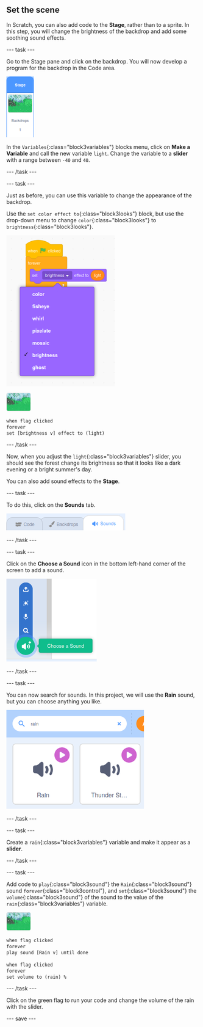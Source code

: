 ## Set the scene

In Scratch, you can also add code to the **Stage**, rather than to a sprite. In this step, you will change the brightness of the backdrop and add some soothing sound effects.

--- task ---

Go to the Stage pane and click on the backdrop. You will now develop a program for the backdrop in the Code area.

![image of backdrop selection](images/backdrop.png)

In the `Variables`{:class="block3variables"} blocks menu, click on **Make a Variable** and call the new variable `light`. Change the variable to a **slider** with a range between `-40` and `40`.

--- /task ---

--- task ---

Just as before, you can use this variable to change the appearance of the backdrop.

Use the `set color effect to`{:class="block3looks"} block, but use the drop-down menu to change `color`{:class="block3looks"} to `brightness`{:class="block3looks"}.

![image showing selection for the looks effect block](images/brightness.png)

![image of backdrop](images/backdrop-sprite.png)

```blocks3
when flag clicked
forever
set [brightness v] effect to (light)
```

--- /task ---

Now, when you adjust the `light`{:class="block3variables"} slider, you should see the forest change its brightness so that it looks like a dark evening or a bright summer's day.

You can also add sound effects to the **Stage**.

--- task ---

To do this, click on the **Sounds** tab.

![image showing sounds tab selected](images/sounds-tab.png)

--- /task ---

--- task ---

Click on the **Choose a Sound** icon in the bottom left-hand corner of the screen to add a sound.

![image showing add sound icon](images/add-sound.png)

--- /task ---

--- task ---

You can now search for sounds. In this project, we will use the **Rain** sound, but you can choose anything you like.

![image showing search and selection of rain sound](images/rain.png)

--- /task ---

--- task ---

Create a `rain`{:class="block3variables"} variable and make it appear as a **slider**.

--- /task ---

--- task ---

Add code to `play`{:class="block3sound"} the `Rain`{:class="block3sound"} sound `forever`{:class="block3control"}, and `set`{:class="block3sound"} the `volume`{:class="block3sound"} of the sound to the value of the `rain`{:class="block3variables"} variable.

![image of backdrop](images/backdrop-sprite.png)

```blocks3
when flag clicked
forever
play sound [Rain v] until done

when flag clicked
forever
set volume to (rain) %
```

--- /task ---

Click on the green flag to run your code and change the volume of the rain with the slider.

--- save ---
